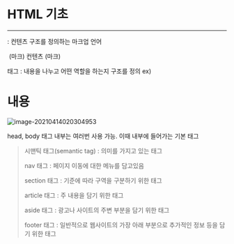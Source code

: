 # HTML 기초

---

: 컨텐츠 구조를 정의하는 마크업 언어 

​			(마크) 컨텐츠 (마크)



태그 : 내용을 나누고 어떤 역할을 하는지 구조를 정의 ex) <h1> 내용</h1>

![image-20210414020304953](C:\Users\cogh7\AppData\Roaming\Typora\typora-user-images\image-20210414020304953.png)



head, body 태그 내부는 여러번 사용 가능. 이때 내부에 들어가는 기본 태그

>시맨틱 태그(semantic tag) : 의미를 가지고 있는 태그
>
>nav 태그 							: 페이지 이동에 대한 메뉴를 담고있음
>
>section 태그 						: 기준에 따라 구역을 구분하기 위한 태그
>
>article 태그 						: 주 내용을 담기 위한 태그
>
>aside 태그 						: 광고나 사이트의 주변 부분을 담기 위한 태그
>
>footer 태그 						: 일반적으로 웹사이트의 가장 아래 부분으로 추가적인 정보 등을  담기 위한 태그





